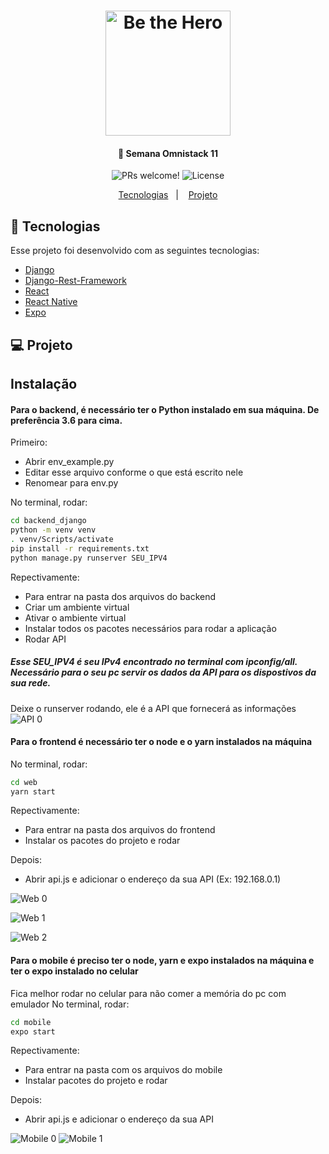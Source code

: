 <h1 align="center">
    <img alt="Be the Hero" title="#delicinha" src="web/src/assets/logo.svg" width="200px" />
</h1>

<h4 align="center">
  🚀 Semana Omnistack 11
</h4>

<p align="center">
 <img src="https://img.shields.io/static/v1?label=PRs&message=welcome&color=7159c1&labelColor=000000" alt="PRs welcome!" />

  <img alt="License" src="https://img.shields.io/static/v1?label=license&message=MIT&color=7159c1&labelColor=000000">
</p>

<p align="center">
  <a href="#rocket-tecnologias">Tecnologias</a>&nbsp;&nbsp;&nbsp;|&nbsp;&nbsp;&nbsp;
  <a href="#-projeto">Projeto</a>
</p>

## :rocket: Tecnologias

Esse projeto foi desenvolvido com as seguintes tecnologias:

- [Django](https://www.djangoproject.com/)
- [Django-Rest-Framework](https://www.django-rest-framework.org/)
- [React](https://reactjs.org)
- [React Native](https://facebook.github.io/react-native/)
- [Expo](https://expo.io/)

## 💻 Projeto

## Instalação
#### Para o backend, é necessário ter o Python instalado em sua máquina. De preferência 3.6 para cima.

Primeiro:
- Abrir env_example.py
- Editar esse arquivo conforme o que está escrito nele
- Renomear para env.py

No terminal, rodar:
```sh
cd backend_django
python -m venv venv
. venv/Scripts/activate
pip install -r requirements.txt
python manage.py runserver SEU_IPV4
```
Repectivamente:
- Para entrar na pasta dos arquivos do backend
- Criar um ambiente virtual
- Ativar o ambiente virtual
- Instalar todos os pacotes necessários para rodar a aplicação
- Rodar API
##### Esse SEU_IPV4 é seu IPv4 encontrado no terminal com ipconfig/all. Necessário para o seu pc servir os dados da API para os dispostivos da sua rede.
Deixe o runserver rodando, ele é a API que fornecerá as informações
![API 0](/images/api_0.png?raw=true)

#### Para o frontend é necessário ter o node e o yarn instalados na máquina
No terminal, rodar:
```sh
cd web
yarn start
```
Repectivamente:
- Para entrar na pasta dos arquivos do frontend
- Instalar os pacotes do projeto e rodar

Depois:
- Abrir api.js e adicionar o endereço da sua API (Ex: 192.168.0.1)

![Web 0](/images/web_0.png?raw=true)

![Web 1](/images/web_1.png?raw=true)

![Web 2](/images/web_2.png?raw=true)

#### Para o mobile é preciso ter o node, yarn e expo instalados na máquina e ter o expo instalado no celular
Fica melhor rodar no celular para não comer a memória do pc com emulador
No terminal, rodar:
```sh
cd mobile
expo start
```

Repectivamente:
- Para entrar na pasta com os arquivos do mobile
- Instalar pacotes do projeto e rodar

Depois:
- Abrir api.js e adicionar o endereço da sua API

![Mobile 0](/images/mobile_0.jpg?raw=true)
![Mobile 1](/images/mobile_1.jpg?raw=true)